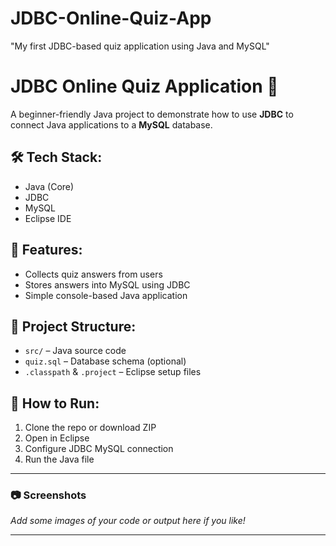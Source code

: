 # JDBC-Online-Quiz-App
 "My first JDBC-based quiz application using Java and MySQL"
# JDBC Online Quiz Application 🎯

A beginner-friendly Java project to demonstrate how to use **JDBC** to connect Java applications to a **MySQL** database.

## 🛠️ Tech Stack:
- Java (Core)
- JDBC
- MySQL
- Eclipse IDE

## 📌 Features:
- Collects quiz answers from users
- Stores answers into MySQL using JDBC
- Simple console-based Java application

## 📁 Project Structure:
- `src/` – Java source code
- `quiz.sql` – Database schema (optional)
- `.classpath` & `.project` – Eclipse setup files

## 🚀 How to Run:
1. Clone the repo or download ZIP
2. Open in Eclipse
3. Configure JDBC MySQL connection
4. Run the Java file

---

### 📷 Screenshots
_Add some images of your code or output here if you like!_

---

